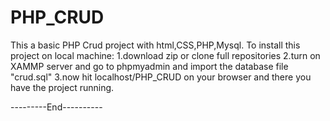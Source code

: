 # PHP_CRUD
This a basic PHP Crud project with html,CSS,PHP,Mysql.
 To install this project on local machine:
 1.download zip or clone full repositories
 2.turn on XAMMP server and go to phpmyadmin and import the database file "crud.sql"
 3.now hit localhost/PHP_CRUD on your browser and there you have the project running.
 
 ---------End----------
